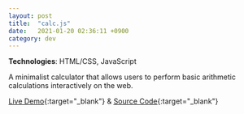 ```yaml
---
layout: post
title:  "calc.js"
date:   2021-01-20 02:36:11 +0900
category: dev
---
```


<!-- <a href="https://jinyoungch0i.github.io/calc.js/">
    <img src="{{site.base_url}}/dev/assets/images/calc.gif" alt='calculator dynamic demo' height="450">
</a>
 -->
**Technologies**: HTML/CSS, JavaScript

A minimalist calculator that allows users to perform basic arithmetic calculations interactively on the web.

[<u>Live Demo</u>](https://jinyoungch0i.github.io/calc.js/){:target="_blank"} & [<u>Source Code</u>](https://github.com/jinyoungch0i/calc.js){:target="_blank"}

